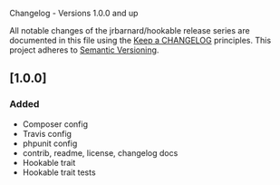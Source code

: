 Changelog - Versions 1.0.0 and up

All notable changes of the jrbarnard/hookable release series are documented in this file using the [Keep a CHANGELOG](http://keepachangelog.com/) principles.
This project adheres to [Semantic Versioning](http://semver.org/).

## [1.0.0]
### Added
- Composer config
- Travis config
- phpunit config
- contrib, readme, license, changelog docs
- Hookable trait
- Hookable trait tests
